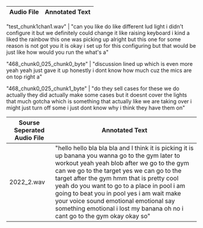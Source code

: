 Audio File | Annotated Text
--- | ---

"test_chunk1chan1.wav" | "can you like do like different lud light i didn't configure it but we definitely could change it  like raising keyboard i kind a liked the rainbow
this one was picking up alright but this one for some reason is not
got you
it is okay i set up for this configuring but that would be just like how would you run the 
what's a"

"468_chunk0_025_chunk0_byte" | "discussion lined up which is even more yeah yeah just gave it up honestly i dont know how much cuz the mics are on top right a"

"468_chunk0_025_chunk1_byte" | "do they sell cases for these we do actually they did actually make some cases but it doesnt cover the lights that much gotcha which is something that actually like we are taking over i might just turn off some i just dont know why i think they have them on"


Sourse Seperated Audio File | Annotated Text
--- | ---
2022_2.wav | "hello hello bla bla bla and I think it is picking it is up banana you wanna go to the gym later to workout yeah yeah blob after we go to the gym can we go to the target yes we can go to the target after the gym hmm that is pretty cool yeah do you want to go to a place in pool i am going to beat you in pool yes i am wait make your voice sound emotional emotional say something emotional i lost my banana oh no i cant go to the gym okay okay so"
